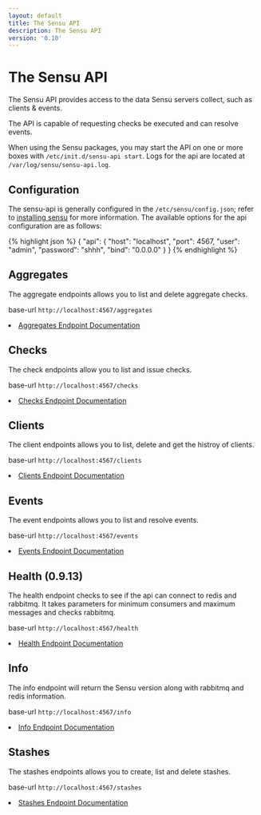 ```yaml
---
layout: default
title: The Sensu API
description: The Sensu API
version: '0.10'
---
```


<div class="page-header">
  <h1>The Sensu API<small></small></h1>
</div>

The Sensu API provides access to the data Sensu servers collect, such as clients & events.

The API is capable of requesting checks be executed and can resolve events.

When using the Sensu packages, you may start the API on one or more boxes with `/etc/init.d/sensu-api start`.  Logs for the api are located at `/var/log/sensu/sensu-api.log`.

## Configuration
The sensu-api is generally configured in the `/etc/sensu/config.json`; refer to <a href="/{{ page.version }}/installing_sensu.html">installing sensu</a> for more information.  The available options for the api configuration are as follows:

{% highlight json %}
{
  "api": {
    "host": "localhost",
    "port": 4567,
    "user": "admin",
    "password": "shhh",
    "bind": "0.0.0.0"
  }
}
{% endhighlight %}

## Aggregates
The aggregate endpoints allows you to list and delete aggregate checks.

base-url `http://localhost:4567/aggregates`
<li><a href="/{{ page.version }}/api/aggregates.html">Aggregates Endpoint Documentation</a></li>

## Checks
The check endpoints allow you to list and issue checks.

base-url `http://localhost:4567/checks`
<li><a href="/{{ page.version }}/api/checks.html">Checks Endpoint Documentation</a></li>

## Clients
The client endpoints allows you to list, delete and get the histroy of clients.

base-url `http://localhost:4567/clients`
<li><a href="/{{ page.version }}/api/clients.html">Clients Endpoint Documentation</a></li>

## Events
The event endpoints allows you to list and resolve events.

base-url `http://localhost:4567/events`
<li><a href="/{{ page.version }}/api/events.html">Events Endpoint Documentation</a></li>

## Health (0.9.13)
The health endpoint checks to see if the api can connect to redis and rabbitmq.  It takes parameters for minimum consumers and maximum messages and checks rabbitmq.

base-url `http://localhost:4567/health`
<li><a href="/{{ page.version }}/api/health.html">Health Endpoint Documentation</a></li>

## Info
The info endpoint will return the Sensu version along with rabbitmq and redis information.

base-url `http://localhost:4567/info`
<li><a href="/{{ page.version }}/api/info.html">Info Endpoint Documentation</a></li>

## Stashes
The stashes endpoints allows you to create, list and delete stashes.

base-url `http://localhost:4567/stashes`
<li><a href="/{{ page.version }}/api/stashes.html">Stashes Endpoint Documentation</a></li>
